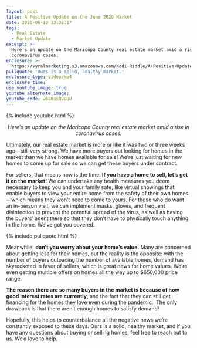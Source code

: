 ```yaml
---
layout: post
title: A Positive Update on the June 2020 Market
date: 2020-06-19 13:32:17
tags:
  - Real Estate
  - Market Update
excerpt: >-
  Here’s an update on the Maricopa County real estate market amid a rise in
  coronavirus cases.
enclosure: >-
  https://vyralmarketing.s3.amazonaws.com/Kodi+Riddle/A+Positive+Update+on+the+June+2020+Market.mp4
pullquote: 'Ours is a solid, healthy market.'
enclosure_type: video/mp4
enclosure_time:
use_youtube_image: true
youtube_alternate_image:
youtube_code: w680axQVGUU
---
```


{% include youtube.html %}

 <p style="text-align: center;"><em>Here’s an update on the Maricopa County real estate market amid a rise in coronavirus cases.</em></p>

Ultimately, our real estate market is more or like it was two or three weeks ago—still very strong. We have more buyers out looking for homes in the market than we have homes available for sale\! We’re just waiting for new homes to come up for sale so we can get these buyers under contract.

For sellers, that means now is the time. **If you have a home to sell, let’s get it on the market\!** We can undertake any health measures you deem necessary to keep you and your family safe, like virtual showings that enable buyers to view your entire home from the safety of their own homes—which means they won’t need to come to yours. For those who do want an in-person visit, we can implement masks, gloves, and frequent disinfection to prevent the potential spread of the virus, as well as having the buyers’ agent there so that they don’t have to physically touch anything in the home. We’ve got you covered.

{% include pullquote.html %}

Meanwhile, **don’t you worry about your home’s value.** Many are concerned about getting less for their homes, but the reality is the opposite: with the number of buyers outpacing the number of available homes, demand has skyrocketed in favor of sellers, which is great news for home values. We’re even getting multiple offers on homes all the way up to $650,000 price range.

**The reason there are so many buyers in the market is because of how good interest rates are currently**, and the fact that they can still get financing for the homes they love even during the pandemic.&nbsp; The only drawback is that there aren’t enough homes to satisfy demand\!

Hopefully, this helps to counterbalance all the negative news we’re constantly exposed to these days. Ours is a solid, healthy market, and if you have any questions about buying or selling homes, feel free to reach out to us. We’d love to help.